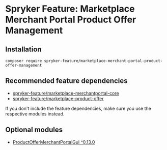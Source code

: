 # Spryker Feature: Marketplace Merchant Portal Product Offer Management



## Installation

```
composer require spryker-feature/marketplace-merchant-portal-product-offer-management
```

## Recommended feature dependencies
- [spryker-feature/marketplace-merchantportal-core](https://github.com/spryker-feature/marketplace-merchantportal-core)
- [spryker-feature/marketplace-product-offer](https://github.com/spryker-feature/marketplace-product-offer)

If you don't include the feature dependencies, make sure you use the respective modules instead.

## Optional modules
- [ProductOfferMerchantPortalGui ^0.13.0](https://github.com/spryker/product-offer-merchant-portal-gui)
